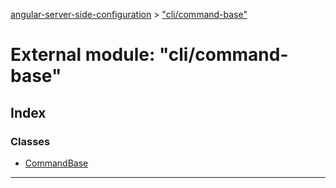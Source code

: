 [angular-server-side-configuration](../README.md) > ["cli/command-base"](../modules/_cli_command_base_.md)

# External module: "cli/command-base"

## Index

### Classes

* [CommandBase](../classes/_cli_command_base_.commandbase.md)

---

